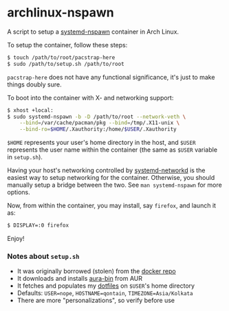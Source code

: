 # archlinux-nspawn

A script to setup a [systemd-nspawn][] container in Arch Linux.

To setup the container, follow these steps:

```sh
$ touch /path/to/root/pacstrap-here
$ sudo /path/to/setup.sh /path/to/root
```

`pacstrap-here` does not have any functional significance, it's just to make things doubly sure.

To boot into the container with X- and networking support:

```sh
$ xhost +local:
$ sudo systemd-nspawn -b -D /path/to/root --network-veth \
    --bind=/var/cache/pacman/pkg --bind=/tmp/.X11-unix \
    --bind-ro=$HOME/.Xauthority:/home/$USER/.Xauthority
```

`$HOME` represents your user's home directory in the host, and `$USER` represents the user name within the container (the same as `$USER` variable in `setup.sh`).

Having your host's networking controlled by [systemd-networkd][] is the easiest way to setup networking for the container. Otherwise, you should manually setup a bridge between the two. See `man systemd-nspawn` for more options.

Now, from within the container, you may install, say `firefox`, and launch it as:

```sh
$ DISPLAY=:0 firefox
```

Enjoy!

### Notes about `setup.sh`

- It was originally borrowed (stolen) from the [docker repo][]
- It downloads and installs [aura-bin][] from AUR
- It fetches and populates my [dotfiles][] on `$USER`'s home directory
- Defaults: `USER=nope`, `HOSTNAME=qontain`, `TIMEZONE=Asia/Kolkata`
- There are more "personalizations", so verify before use

[systemd-nspawn]: https://wiki.archlinux.org/index.php/Systemd-nspawn
[systemd-networkd]: https://wiki.archlinux.org/index.php/Systemd-networkd
[dotfiles]: https://github.com/teenyhop/devenv
[aura-bin]: https://aur.archlinux.org/packages/aura-bin/
[docker repo]: https://github.com/docker/docker/blob/master/contrib/mkimage-arch.sh
